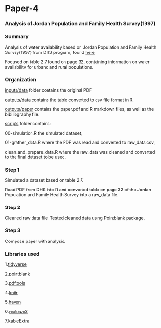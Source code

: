 # Paper-4
### Analysis of Jordan Population and Family Health Survey(1997) ###

### Summary ###
Analysis of water availability based on Jordan Population and Family
Health Survey(1997) from DHS program, found [here](https://dhsprogram.com/publications/publication-fr96-dhs-final-reports.cfm)

Focused on table 2.7 found on page 32, containing information on water availability for urband and rural populations.

### Organization ###
[inputs/data](https://github.com/Jon-Goodwin/Paper-4/tree/main/inputs/data) folder contains the original PDF

[outputs/data](https://github.com/Jon-Goodwin/Paper-4/tree/main/outputs/data) contains the table converted to csv file format in R.

[outputs/paper](https://github.com/Jon-Goodwin/Paper-4/tree/main/outputs/paper) contains the paper.pdf and R markdown files, as well as the bibiliography file.

[scripts](https://github.com/Jon-Goodwin/Paper-4/tree/main/scripts) folder contains:

00-simulation.R the simulated dataset, 

01-grather_data.R where the PDF was read and converted to raw_data.csv,

clean_and_prepare_data.R where the raw_data was cleaned and converted to the final dataset to be used.

### Step 1 ###
Simulated a dataset based on table 2.7.

Read PDF from DHS into R and converted table on page 32 of
the Jordan Population and Family Health Survey into a raw_data file.


### Step 2 ###
Cleaned raw data file.
Tested cleaned data using Pointblank package.

### Step 3 ###
Compose paper with analysis.

### Libraries used ###
1.[tidyverse](https://style.tidyverse.org/documentation.html)

2.[pointblank](https://rich-iannone.github.io/pointblank/)

3.[pdftools](https://cran.r-project.org/web/packages/pdftools/index.html)

4.[knitr](https://www.rdocumentation.org/packages/knitr/versions/1.30)

5.[haven](https://www.rdocumentation.org/packages/haven/versions/2.4.3)

6.[reshape2](https://www.rdocumentation.org/packages/reshape2/versions/1.4.4)

7.[kableExtra](https://www.rdocumentation.org/packages/kableExtra/versions/1.3.4)